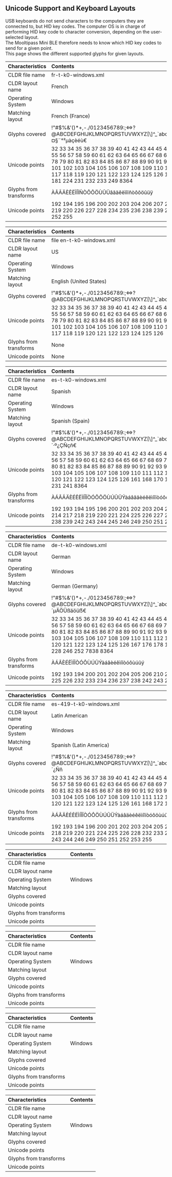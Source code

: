 ## [](#header-1) Unicode Support and Keyboard Layouts  
USB keyboards do not send characters to the computers they are connected to, but HID key codes. The computer OS is in charge of performing HID key code to character conversion, depending on the user-selected layout.  
The Mooltipass Mini BLE therefore needs to know which HID key codes to send for a given point.  
This page shows the different supported glyphs for given layouts.

| Characteristics        | Contents |
|:-----------------------|:---------|
| CLDR file name         | fr-t-k0-windows.xml |
| CLDR layout name       | French |
| Operating System       | Windows |
| Matching layout        | French (France) |
| Glyphs covered         | !"#$%&'()\*+,-./0123456789:;<=>?@ABCDEFGHIJKLMNOPQRSTUVWXYZ[\\]^_\`abcdefghijklmnopqrstuvwxyz{\|}~£¤§¨°²µàçèéù€ |
| Unicode points         | 32 33 34 35 36 37 38 39 40 41 42 43 44 45 46 47 48 49 50 51 52 53 54 55 56 57 58 59 60 61 62 63 64 65 66 67 68 69 70 71 72 73 74 75 76 77 78 79 80 81 82 83 84 85 86 87 88 89 90 91 92 93 94 95 96 97 98 99 100 101 102 103 104 105 106 107 108 109 110 111 112 113 114 115 116 117 118 119 120 121 122 123 124 125 126 163 164 167 168 176 178 181 224 231 232 233 249 8364 |
| Glyphs from transforms | ÀÂÃÄÈÊËÌÎÏÑÒÔÕÖÙÛÜâãäêëìîïñòôõöûüÿ |
| Unicode points         | 192 194 195 196 200 202 203 204 206 207 209 210 212 213 214 217 219 220 226 227 228 234 235 236 238 239 241 242 244 245 246 251 252 255 |

| Characteristics        | Contents |
|:-----------------------|:---------|
| CLDR file name         | file en-t-k0-windows.xml |
| CLDR layout name       | US |
| Operating System       | Windows |
| Matching layout        | English (United States) |
| Glyphs covered         | !"#$%&'()\*+,-./0123456789:;<=>?@ABCDEFGHIJKLMNOPQRSTUVWXYZ[\\]^_\`abcdefghijklmnopqrstuvwxyz{\|}~ |
| Unicode points         | 32 33 34 35 36 37 38 39 40 41 42 43 44 45 46 47 48 49 50 51 52 53 54 55 56 57 58 59 60 61 62 63 64 65 66 67 68 69 70 71 72 73 74 75 76 77 78 79 80 81 82 83 84 85 86 87 88 89 90 91 92 93 94 95 96 97 98 99 100 101 102 103 104 105 106 107 108 109 110 111 112 113 114 115 116 117 118 119 120 121 122 123 124 125 126 |
| Glyphs from transforms | None |
| Unicode points         | None |

| Characteristics        | Contents |
|:-----------------------|:---------|
| CLDR file name         | es-t-k0-windows.xml |
| CLDR layout name       | Spanish |
| Operating System       | Windows |
| Matching layout        | Spanish (Spain) |
| Glyphs covered         | !"#$%&'()\*+,-./0123456789:;<=>?@ABCDEFGHIJKLMNOPQRSTUVWXYZ[\\]^_\`abcdefghijklmnopqrstuvwxyz{\|}~¡¨ª¬´·º¿ÇÑçñ€ |
| Unicode points         | 32 33 34 35 36 37 38 39 40 41 42 43 44 45 46 47 48 49 50 51 52 53 54 55 56 57 58 59 60 61 62 63 64 65 66 67 68 69 70 71 72 73 74 75 76 77 78 79 80 81 82 83 84 85 86 87 88 89 90 91 92 93 94 95 96 97 98 99 100 101 102 103 104 105 106 107 108 109 110 111 112 113 114 115 116 117 118 119 120 121 122 123 124 125 126 161 168 170 172 180 183 186 191 199 209 231 241 8364 |
| Glyphs from transforms | ÀÁÂÃÄÈÉÊËÌÍÎÏÒÓÔÕÖÙÚÛÜÝàáâãäèéêëìíîïòóôõöùúûüýÿ |
| Unicode points         | 192 193 194 195 196 200 201 202 203 204 205 206 207 210 211 212 213 214 217 218 219 220 221 224 225 226 227 228 232 233 234 235 236 237 238 239 242 243 244 245 246 249 250 251 252 253 255 |

| Characteristics        | Contents |
|:-----------------------|:---------|
| CLDR file name         | de-t-k0-windows.xml |
| CLDR layout name       | German |
| Operating System       | Windows |
| Matching layout        | German (Germany) |
| Glyphs covered         | !"#$%&'()\*+,-./0123456789:;<=>?@ABCDEFGHIJKLMNOPQRSTUVWXYZ[\\]^_\`abcdefghijklmnopqrstuvwxyz{\|}~§°²³´µÄÖÜßäöüẞ€ |
| Unicode points         | 32 33 34 35 36 37 38 39 40 41 42 43 44 45 46 47 48 49 50 51 52 53 54 55 56 57 58 59 60 61 62 63 64 65 66 67 68 69 70 71 72 73 74 75 76 77 78 79 80 81 82 83 84 85 86 87 88 89 90 91 92 93 94 95 96 97 98 99 100 101 102 103 104 105 106 107 108 109 110 111 112 113 114 115 116 117 118 119 120 121 122 123 124 125 126 167 176 178 179 180 181 196 214 220 223 228 246 252 7838 8364 |
| Glyphs from transforms | ÀÁÂÈÉÊÌÍÎÒÓÔÙÚÛÝàáâèéêìíîòóôùúûý |
| Unicode points         | 192 193 194 200 201 202 204 205 206 210 211 212 217 218 219 221 224 225 226 232 233 234 236 237 238 242 243 244 249 250 251 253 |

| Characteristics        | Contents |
|:-----------------------|:---------|
| CLDR file name         | es-419-t-k0-windows.xml |
| CLDR layout name       | Latin American |
| Operating System       | Windows |
| Matching layout        | Spanish (Latin America) |
| Glyphs covered         | !"#$%&'()\*+,-./0123456789:;<=>?@ABCDEFGHIJKLMNOPQRSTUVWXYZ[\\]^_\`abcdefghijklmnopqrstuvwxyz{\|}~¡¨¬°´¿Ññ |
| Unicode points         | 32 33 34 35 36 37 38 39 40 41 42 43 44 45 46 47 48 49 50 51 52 53 54 55 56 57 58 59 60 61 62 63 64 65 66 67 68 69 70 71 72 73 74 75 76 77 78 79 80 81 82 83 84 85 86 87 88 89 90 91 92 93 94 95 96 97 98 99 100 101 102 103 104 105 106 107 108 109 110 111 112 113 114 115 116 117 118 119 120 121 122 123 124 125 126 161 168 172 176 180 191 209 241 |
| Glyphs from transforms | ÀÁÂÄÈÉÊËÌÍÎÏÒÓÔÖÙÚÛÜÝàáâäèéêëìíîïòóôöùúûüýÿ |
| Unicode points         | 192 193 194 196 200 201 202 203 204 205 206 207 210 211 212 214 217 218 219 220 221 224 225 226 228 232 233 234 235 236 237 238 239 242 243 244 246 249 250 251 252 253 255 |

| Characteristics        | Contents |
|:-----------------------|:---------|
| CLDR file name         |  |
| CLDR layout name       |  |
| Operating System       | Windows |
| Matching layout        |  |
| Glyphs covered         |  |
| Unicode points         |  |
| Glyphs from transforms |  |
| Unicode points         |  |

| Characteristics        | Contents |
|:-----------------------|:---------|
| CLDR file name         |  |
| CLDR layout name       |  |
| Operating System       | Windows |
| Matching layout        |  |
| Glyphs covered         |  |
| Unicode points         |  |
| Glyphs from transforms |  |
| Unicode points         |  |

| Characteristics        | Contents |
|:-----------------------|:---------|
| CLDR file name         |  |
| CLDR layout name       |  |
| Operating System       | Windows |
| Matching layout        |  |
| Glyphs covered         |  |
| Unicode points         |  |
| Glyphs from transforms |  |
| Unicode points         |  |

| Characteristics        | Contents |
|:-----------------------|:---------|
| CLDR file name         |  |
| CLDR layout name       |  |
| Operating System       | Windows |
| Matching layout        |  |
| Glyphs covered         |  |
| Unicode points         |  |
| Glyphs from transforms |  |
| Unicode points         |  |

